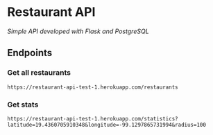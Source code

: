 # Restaurant API

_Simple API developed with Flask and PostgreSQL_

## Endpoints

### Get all restaurants
```
https://restaurant-api-test-1.herokuapp.com/restaurants
```

### Get stats

```
https://restaurant-api-test-1.herokuapp.com/statistics?latitude=19.4360705910348&longitude=-99.1297865731994&radius=100
```